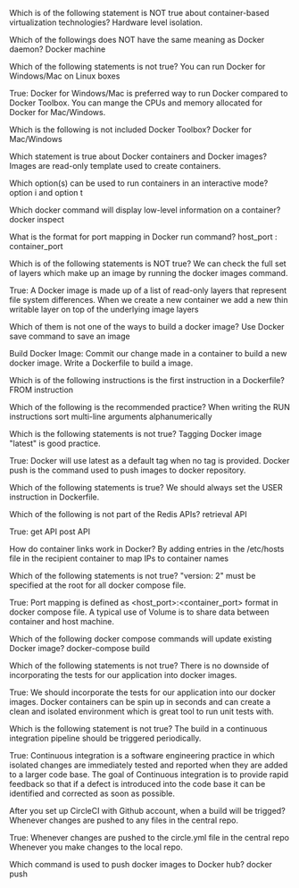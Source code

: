 Which is of the following statement is NOT true about container-based virtualization technologies?
Hardware level isolation.

Which of the followings does NOT have the same meaning as Docker daemon?
Docker machine

Which of the following statements is not true?
You can run Docker for Windows/Mac on Linux boxes

True:
Docker for Windows/Mac is preferred way to run Docker compared to Docker Toolbox.
You can mange the CPUs and memory allocated for Docker for Mac/Windows.

Which is the following is not included Docker Toolbox?
Docker for Mac/Windows

Which statement is true about Docker containers and Docker images?
Images are read-only template used to create containers.

Which option(s) can be used to run containers in an interactive mode?
option i and option t

Which docker command will display low-level information on a container?
docker inspect

What is the format for port mapping in Docker run command?
host_port : container_port

Which is of the following statements is NOT true?
We can check the full set of layers which make up an image by running the docker images command.

True:
A Docker image is made up of a list of read-only layers that represent file system differences.
When we create a new container we add a new thin writable layer on top of the underlying image layers

Which of them is not one of the ways to build a docker image?
Use Docker save command to save an image

Build Docker Image:
Commit our change made in a container to build a new docker image.
Write a Dockerfile to build a image.

Which is of the following instructions is the first instruction in a Dockerfile?
FROM instruction

Which of the following is the recommended practice?
When writing the RUN instructions sort multi-line arguments alphanumerically

Which is the following statements is not true?
Tagging Docker image "latest" is good practice.

True:
Docker will use latest as a default tag when no tag is provided.
Docker push is the command used to push images to docker repository.

Which of the following statements is true?
We should always set the USER instruction in Dockerfile.

Which of the following is not part of the Redis APIs?
retrieval API

True:
get API
post API

How do container links work in Docker?
By adding entries in the /etc/hosts file in the recipient container to map IPs to container names

Which of the following statements is not true?
"version: 2" must be specified at the root for all docker compose file.

True:
Port mapping is defined as <host_port>:<container_port> format in docker compose file.
A typical use of Volume is to share data between container and host machine.

Which of the following docker compose commands will update existing Docker image?
docker-compose build

Which of the following statements is not true?
There is no downside of incorporating the tests for our application into docker images.

True:
We should incorporate the tests for our application into our docker images.
Docker containers can be spin up in seconds and can create a clean and isolated environment which is great tool to run unit tests with.

Which is the following statement is not true?
The build in a continuous integration pipeline should be triggered periodically.

True:
Continuous integration is a software engineering practice in which isolated changes are immediately tested and reported when they are added to a larger code base.
The goal of Continuous integration is to provide rapid feedback so that if a defect is introduced into the code base it can be identified and corrected as soon as possible.

After you set up CircleCI with Github account, when a build will be trigged?
Whenever changes are pushed to any files in the central repo.

True:
Whenever changes are pushed to the circle.yml file in the central repo
Whenever you make changes to the local repo.

Which command is used to push docker images to Docker hub?
docker push

